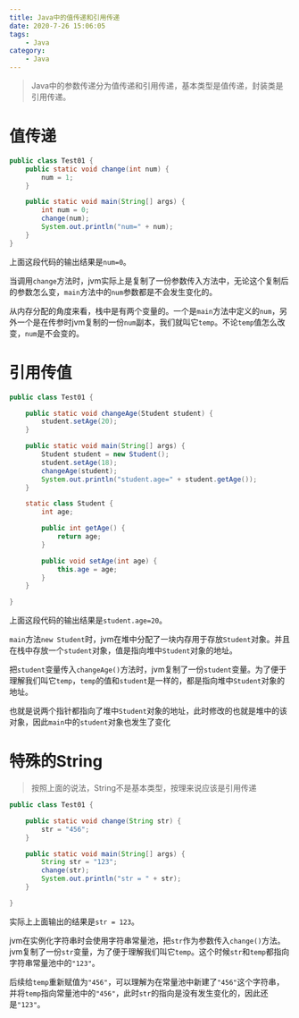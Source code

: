 ```yaml
---
title: Java中的值传递和引用传递
date: 2020-7-26 15:06:05
tags: 
    - Java
category: 
    - Java
---
```

> Java中的参数传递分为值传递和引用传递，基本类型是值传递，封装类是引用传递。

# 值传递

```java
public class Test01 {
    public static void change(int num) {
        num = 1;
    }

    public static void main(String[] args) {
        int num = 0;
        change(num);
        System.out.println("num=" + num);
    }
}
```

上面这段代码的输出结果是`num=0`。

当调用`change`方法时，jvm实际上是复制了一份参数传入方法中，无论这个复制后的参数怎么变，`main`方法中的`num`参数都是不会发生变化的。

从内存分配的角度来看，栈中是有两个变量的。一个是`main`方法中定义的`num`，另外一个是在传参时jvm复制的一份`num`副本，我们就叫它`temp`。不论`temp`值怎么改变，`num`是不会变的。

# 引用传值

```java
public class Test01 {

    public static void changeAge(Student student) {
        student.setAge(20);
    }

    public static void main(String[] args) {
        Student student = new Student();
        student.setAge(18);
        changeAge(student);
        System.out.println("student.age=" + student.getAge());
    }

    static class Student {
        int age;

        public int getAge() {
            return age;
        }

        public void setAge(int age) {
            this.age = age;
        }
    }

}
```

上面这段代码的输出结果是`student.age=20`。

`main`方法`new Student`时，jvm在堆中分配了一块内存用于存放`Student`对象。并且在栈中存放一个`student`对象，值是指向堆中`Student`对象的地址。

把`student`变量传入`changeAge()`方法时，jvm复制了一份`student`变量。为了便于理解我们叫它`temp`，`temp`的值和`student`是一样的，都是指向堆中`Student`对象的地址。

也就是说两个指针都指向了堆中`Student`对象的地址，此时修改的也就是堆中的该对象，因此`main`中的`student`对象也发生了变化

# 特殊的String

> 按照上面的说法，String不是基本类型，按理来说应该是引用传递

```java
public class Test01 {

    public static void change(String str) {
        str = "456";
    }

    public static void main(String[] args) {
        String str = "123";
        change(str);
        System.out.println("str = " + str);
    }

}
```

实际上上面输出的结果是`str = 123`。

jvm在实例化字符串时会使用字符串常量池，把`str`作为参数传入`change()`方法。jvm复制了一份`str`变量，为了便于理解我们叫它`temp`。这个时候`str`和`temp`都指向字符串常量池中的`"123"`。

后续给`temp`重新赋值为`"456"`，可以理解为在常量池中新建了`"456"`这个字符串，并将`temp`指向常量池中的`"456"`，此时`str`的指向是没有发生变化的，因此还是`"123"`。

